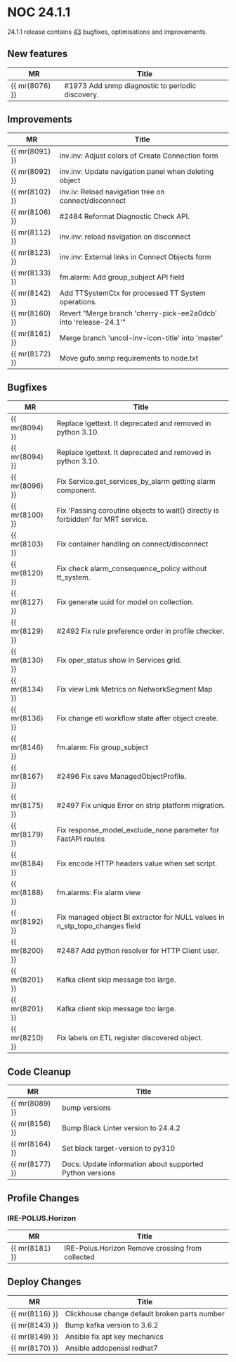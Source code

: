 # NOC 24.1.1

24.1.1 release contains [43](https://code.getnoc.com/noc/noc/merge_requests?scope=all&state=merged&milestone_title=24.1.1) bugfixes, optimisations and improvements.


## New features
| MR             | Title                                            |
| -------------- | ------------------------------------------------ |
| {{ mr(8076) }} | #1973 Add snmp diagnostic to periodic discovery. |


## Improvements
| MR             | Title                                                            |
| -------------- | ---------------------------------------------------------------- |
| {{ mr(8091) }} | inv.inv: Adjust colors of Create Connection form                 |
| {{ mr(8092) }} | inv.inv: Update navigation panel when deleting object            |
| {{ mr(8102) }} | inv.iv: Reload navigation tree on connect/disconnect             |
| {{ mr(8106) }} | #2484 Reformat Diagnostic Check API.                             |
| {{ mr(8112) }} | inv.inv: reload navigation on disconnect                         |
| {{ mr(8123) }} | inv.inv: External links in Connect Objects form                  |
| {{ mr(8133) }} | fm.alarm: Add group_subject API field                            |
| {{ mr(8142) }} | Add TTSystemCtx for processed TT System operations.              |
| {{ mr(8160) }} | Revert "Merge branch 'cherry-pick-ee2a0dcb' into 'release-24.1'" |
| {{ mr(8161) }} | Merge branch 'uncol-inv-icon-title' into 'master'                |
| {{ mr(8172) }} | Move gufo.snmp requirements to node.txt                          |


## Bugfixes
| MR             | Title                                                                            |
| -------------- | -------------------------------------------------------------------------------- |
| {{ mr(8094) }} | Replace lgettext. It deprecated and removed in python 3.10.                      |
| {{ mr(8094) }} | Replace lgettext. It deprecated and removed in python 3.10.                      |
| {{ mr(8096) }} | Fix Service.get_services_by_alarm getting alarm component.                       |
| {{ mr(8100) }} | Fix 'Passing coroutine objects to wait() directly is forbidden' for MRT service. |
| {{ mr(8103) }} | Fix container handling on connect/disconnect                                     |
| {{ mr(8120) }} | Fix check alarm_consequence_policy without tt_system.                            |
| {{ mr(8127) }} | Fix generate uuid for model on collection.                                       |
| {{ mr(8129) }} | #2492 Fix rule preference order in profile checker.                              |
| {{ mr(8130) }} | Fix oper_status show in Services grid.                                           |
| {{ mr(8134) }} | Fix view Link Metrics on NetworkSegment Map                                      |
| {{ mr(8136) }} | Fix change etl workflow state after object create.                               |
| {{ mr(8146) }} | fm.alarm: Fix group_subject                                                      |
| {{ mr(8167) }} | #2496 Fix save ManagedObjectProfile.                                             |
| {{ mr(8175) }} | #2497 Fix unique Error on strip platform migration.                              |
| {{ mr(8179) }} | Fix response_model_exclude_none parameter for FastAPI routes                     |
| {{ mr(8184) }} | Fix encode HTTP headers value when set script.                                   |
| {{ mr(8188) }} | fm.alarms: Fix alarm view                                                        |
| {{ mr(8192) }} | Fix managed object BI extractor for NULL values in n_stp_topo_changes field      |
| {{ mr(8200) }} | #2487 Add python resolver for HTTP Client user.                                  |
| {{ mr(8201) }} | Kafka client skip message too large.                                             |
| {{ mr(8201) }} | Kafka client skip message too large.                                             |
| {{ mr(8210) }} | Fix labels on ETL register discovered object.                                    |


## Code Cleanup
| MR             | Title                                                    |
| -------------- | -------------------------------------------------------- |
| {{ mr(8089) }} | bump versions                                            |
| {{ mr(8156) }} | Bump Black Linter version to 24.4.2                      |
| {{ mr(8164) }} | Set black target-version to py310                        |
| {{ mr(8177) }} | Docs: Update information about supported Python versions |


## Profile Changes

### IRE-POLUS.Horizon
| MR             | Title                                            |
| -------------- | ------------------------------------------------ |
| {{ mr(8181) }} | IRE-Polus.Horizon Remove crossing from collected |


## Deploy Changes
| MR             | Title                                         |
| -------------- | --------------------------------------------- |
| {{ mr(8116) }} | Clickhouse change default broken parts number |
| {{ mr(8143) }} | Bump kafka version to 3.6.2                   |
| {{ mr(8149) }} | Ansible fix apt key mechanics                 |
| {{ mr(8170) }} | Ansible addopenssl redhat7                    |

